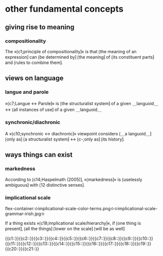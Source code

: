 # other fundamental concepts

## giving rise to meaning

### compositionality

The »⟮c1;principle of compositionality⟯« is that ⟮the meaning of an expression⟯ can ⟮be determined by⟯ ⟮the meaning⟯ of ⟮its constituent parts⟯ and ⟮rules to combine them⟯.

## views on language

### langue and parole

»⟮c7;Langue ↔ Parole⟯« is ⟮the structuralist system⟯ of a given ＿languoid＿ ↔ ⟮all instances of use⟯ of a given ＿languoid＿ 

### synchronic/diachronic

A »⟮c10;synchronic ↔ diachronic⟯« viewpoint considers ⟮＿a languoid＿⟯ ⟮only as⟯ ⟮a structuralist system⟯ ↔ ⟮c-;only as⟯ ⟮its history⟯.

## ways things can exist

### markedness

According to ⟮c14;Haspelmath (2005)⟯, »⟮markedness⟯« is ⟮uselessly ambiguous⟯ with ⟮12 distinctive senses⟯.

### implicational scale

flex-container:✫implicational-scale-color-terms.png✫✫implicational-scale-grammar-irish.jpg✫


If a thing exists »⟮c18;implicational scale/hierarchy⟯«, if ⟮one thing is present⟯, ⟮all the things⟯ ⟮lower on the scale⟯ ⟮will be as well⟯

<span class='cloze-dump'>{{c1::}}{{c2::}}{{c3::}}{{c4::}}{{c5::}}{{c6::}}{{c7::}}{{c8::}}{{c9::}}{{c10::}}{{c11::}}{{c12::}}{{c13::}}{{c14::}}{{c15::}}{{c16::}}{{c17::}}{{c18::}}{{c19::}}{{c20::}}{{c21::}}</span>